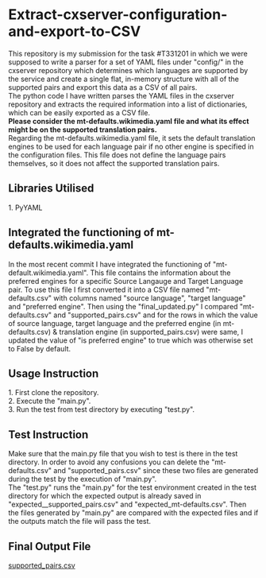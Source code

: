 # Extract-cxserver-configuration-and-export-to-CSV
This repository is my submission for the task #T331201 in which we were supposed to write a parser for a set of YAML files under  "config/" in the cxserver repository which determines which languages are supported by the service and create a single flat, in-memory structure with all of the supported pairs and export this data as a CSV of all pairs.
 <br>
 The python code I have written parses the YAML files in the cxserver repository and extracts the required information into a list of dictionaries, which can be easily exported as a CSV file.
 <br>
 **Please consider the mt-defaults.wikimedia.yaml file and what its effect might be on the supported translation pairs.**
 <br>
 Regarding the mt-defaults.wikimedia.yaml file, it sets the default translation engines to be used for each language pair if no other engine is specified in the configuration files. This file does not define the language pairs themselves, so it does not affect the supported translation pairs.
<h2>Libraries Utilised</h2>
1. PyYAML<br>
<h2>Integrated the functioning of mt-defaults.wikimedia.yaml</h2>
In the most recent commit I have integrated the functioning of "mt-default.wikimedia.yaml". This file contains the information about the preferred engines for a specific Source Langauge and Target Language pair. To use this file I first converted it into a CSV file named "mt-defaults.csv" with columns named "source language", "target language" and "preferred engine". Then using the "final_updated.py" I compared "mt-defaults.csv" and "supported_pairs.csv" and for the rows in which the value of source language, target language and the preferred engine (in mt-defaults.csv) & translation engine (in supported_pairs.csv) were same, I updated the value of "is preferred engine" to true which was otherwise set to False by default.
<h2>Usage Instruction</h2>
1. First clone the repository.<br>
2. Execute the "main.py".<br>
3. Run the test from test directory by executing "test.py".<br>
<h2>Test Instruction</h2>
Make sure that the main.py file that you wish to test is there in the test directory. In order to avoid any confusions you can delete the "mt-defaults.csv" and "supported_pairs.csv" since these two files are generated during the test by the execution of "main.py".<br>
The "test.py" runs the "main.py" for the test environment created in the test directory for which the expected output is already saved in "expected__supported_pairs.csv" and "expected_mt-defaults.csv". Then the files generated by "main.py" are compared with the expected files and if the outputs match the file will pass the test.
<h2>Final Output File</h2>
<a href = "https://github.com/Abhishek02bhardwaj/Extract-cxserver-configuration-and-export-to-CSV/blob/main/supported_pairs.csv">supported_pairs.csv</a>
